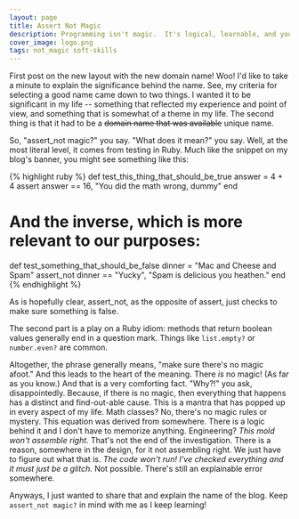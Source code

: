 ```yaml
---
layout: page
title: Assert Not Magic
description: Programming isn't magic.  It's logical, learnable, and you can do it too.
cover_image: logo.png
tags: not_magic soft-skills
---
```


First post on the new layout with the new domain name!  Woo!  I'd like to take a minute to explain the significance behind the name.  See, my criteria for selecting a good name came down to two things.  I wanted it to be significant in my life -- something that reflected my experience and point of view, and something that is somewhat of a theme in my life.  The second thing is that it had to be a <del>domain name that was available</del> unique name.

So, "assert_not magic?" you say.  "What does it mean?" you say.  Well, at the most literal level, it comes from testing in Ruby.  Much like the snippet on my blog's banner, you might see something like this:

{% highlight ruby %}
def test_this_thing_that_should_be_true
    answer = 4 + 4
    assert answer == 16, "You did the math wrong, dummy"
end

# And the inverse, which is more relevant to our purposes:

def test_something_that_should_be_false
    dinner = "Mac and Cheese and Spam"
    assert_not dinner == "Yucky", "Spam is delicious you heathen."
end
{% endhighlight %}

As is hopefully clear, assert_not, as the opposite of assert, just checks to make sure something is false.  

The second part is a play on a Ruby idiom: methods that return boolean values generally end in a question mark.  Things like `list.empty?` or `number.even?` are common.

Altogether, the phrase generally means, "make sure there's no magic afoot."  And this leads to the heart of the meaning.  There *is* no magic!  (As far as you know.)  And that is a very comforting fact.  "Why?!" you ask, disappointedly.  Because, if there is no magic, then everything that happens has a distinct and find-out-able cause.  This is a mantra that has popped up in every aspect of my life.  Math classes?  No, there's no magic rules or mystery.  This equation was derived from somewhere.  There is a logic behind it and I don't have to memorize anything.  Engineering?  *This mold won't assemble right.*  That's not the end of the investigation.  There is a reason, somewhere in the design, for it not assembling right.  We just have to figure out what that is.  *The code won't run!  I've checked everything and it must just be a glitch.*  Not possible.  There's still an explainable error somewhere.  

Anyways, I just wanted to share that and explain the name of the blog.  Keep `assert_not magic?` in mind with me as I keep learning!


